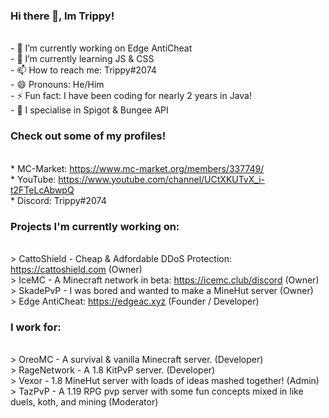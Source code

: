 ### Hi there 👋, Im Trippy!

<br>- 🔭 I’m currently working on Edge AntiCheat
<br>- 🌱 I’m currently learning JS & CSS
<br>- 📫 How to reach me: Trippy#2074
<br>- 😄 Pronouns: He/Him
<br>- ⚡ Fun fact: I have been coding for nearly 2 years in Java!
<br>- 🤔 I specialise in Spigot & Bungee API

### Check out some of my profiles!
<br>* MC-Market: https://www.mc-market.org/members/337749/
<br>* YouTube: https://www.youtube.com/channel/UCtXKUTvX_i-t2FTeLcAbwpQ
<br>* Discord: Trippy#2074

### Projects I'm currently working on:
<br>> CattoShield - Cheap & Adfordable DDoS Protection: https://cattoshield.com (Owner)
<br>> IceMC - A Minecraft network in beta: https://icemc.club/discord (Owner)
<br>> SkadePvP - I was bored and wanted to make a MineHut server (Owner)
<br>> Edge AntiCheat: https://edgeac.xyz (Founder / Developer)

### I work for:
<br>> OreoMC - A survival & vanilla Minecraft server. (Developer)
<br>> RageNetwork - A 1.8 KitPvP server. (Developer)
<br>> Vexor - 1.8 MineHut server with loads of ideas mashed together! (Admin)
<br>> TazPvP - A 1.19 RPG pvp server with some fun concepts mixed in like duels, koth, and mining (Moderator)
